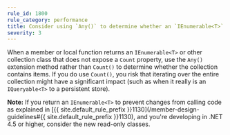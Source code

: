 ```yaml
---
rule_id: 1800
rule_category: performance
title: Consider using `Any()` to determine whether an `IEnumerable<T>` is empty
severity: 3
---
```

When a member or local function returns an `IEnumerable<T>` or other collection class that does not expose a `Count` property, use the `Any()` extension method rather than `Count()` to determine whether the collection contains items. If you do use `Count()`, you risk that iterating over the entire collection might have a significant impact (such as when it really is an `IQueryable<T>` to a persistent store).

**Note:** If you return an `IEnumerable<T>` to prevent changes from calling code as explained in [{{ site.default_rule_prefix }}1130](/member-design-guidelines#{{ site.default_rule_prefix }}1130), and you're developing in .NET 4.5 or higher, consider the new read-only classes.
